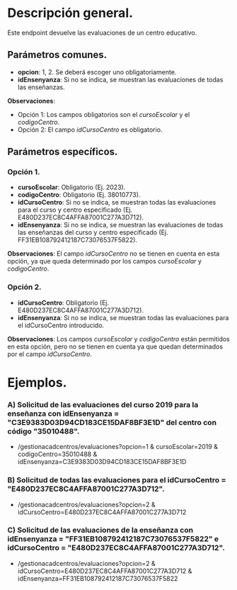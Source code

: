# Descripción general.

Este endpoint devuelve las evaluaciones de un centro educativo.

## Parámetros comunes.
* **opcion**: 1, 2. Se deberá escoger uno obligatoriamente.
* **idEnsenyanza**: Si no se indica, se muestran las evaluaciones de todas las enseñanzas.

**Observaciones**:
* Opción 1: Los campos obligatorios son el *cursoEscolar* y el *codigoCentro*.
* Opción 2: El campo *idCursoCentro* es obligatorio.

## Parámetros específicos.

### Opción 1.
* **cursoEscolar**: Obligatorio (Ej. 2023).
* **codigoCentro**: Obligatorio (Ej. 38010773).
* **idCursoCentro**: Si no se indica, se muestran todas las evaluaciones para el curso y centro especificado (Ej. E480D237EC8C4AFFA87001C277A3D712).
* **idEnsenyanza**: Si no se indica, se muestran las evaluaciones de todas las enseñanzas del curso y centro especificado (Ej. FF31EB108792412187C73076537F5822).

**Observaciones**: El campo *idCursoCentro* no se tienen en cuenta en esta opción, ya que queda determinado por los campos *cursoEscolar* y *codigoCentro*.

### Opción 2.
* **idCursoCentro**: Obligatorio (Ej. E480D237EC8C4AFFA87001C277A3D712).
* **idEnsenyanza**: Si no se indica, se muestran todas las evaluaciones para el idCursoCentro introducido.

**Observaciones**: Los campos *cursoEscolar* y *codigoCentro* están permitidos en esta opción, pero no se tienen en cuenta ya que quedan determinados por el campo *idCursoCentro*.

# Ejemplos.
### A) Solicitud de las evaluaciones del curso 2019 para la enseñanza con idEnsenyanza = "C3E9383D03D94CD183CE15DAF8BF3E1D" del centro con código "35010488".
* /gestionacadcentros/evaluaciones?opcion=1 & cursoEscolar=2019 & codigoCentro=35010488 & idEnsenyanza=C3E9383D03D94CD183CE15DAF8BF3E1D

### B) Solicitud de todas las evaluaciones para el idCursoCentro = "E480D237EC8C4AFFA87001C277A3D712".
* /gestionacadcentros/evaluaciones?opcion=2 & idCursoCentro=E480D237EC8C4AFFA87001C277A3D712

### C) Solicitud de las evaluaciones de la enseñanza con idEnsenyanza = "FF31EB108792412187C73076537F5822" e idCursoCentro = "E480D237EC8C4AFFA87001C277A3D712".
* /gestionacadcentros/evaluaciones?opcion=2 & idCursoCentro=E480D237EC8C4AFFA87001C277A3D712 & idEnsenyanza=FF31EB108792412187C73076537F5822
